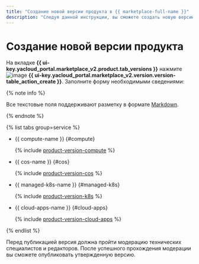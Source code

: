 ```yaml
---
title: "Создание новой версии продукта в {{ marketplace-full-name }}"
description: "Следуя данной инструкции, вы сможете создать новую версию продукта." 
---
```


# Создание новой версии продукта

На вкладке **{{ ui-key.yacloud_portal.marketplace_v2.product.tab_versions }}** нажмите ![image](../../_assets/console-icons/plus.svg) **{{ ui-key.yacloud_portal.marketplace_v2.version.version-table_action_create }}**. Заполните форму необходимыми сведениями:

{% note info %}

Все текстовые поля поддерживают разметку в формате [Markdown](https://ydocs.tech/ru/).

{% endnote %}

{% list tabs group=service %}

- {{ compute-name }} {#compute}

  {% include [product-version-compute](../../_includes/marketplace/product-version-compute.md) %}

- {{ cos-name }} {#cos}

  {% include [product-version-cos](../../_includes/marketplace/product-version-cos.md) %}

- {{ managed-k8s-name }} {#managed-k8s}

  {% include [product-version-k8s](../../_includes/marketplace/product-version-k8s.md) %}

- {{ cloud-apps-name }} {#cloud-apps}

  {% include [product-version-cloud-apps](../../_includes/marketplace/product-version-cloud-apps.md) %}

{% endlist %}

Перед публикацией версия должна пройти модерацию технических специалистов и редакторов. После успешного прохождения модерации вы сможете опубликовать утвержденную версию.